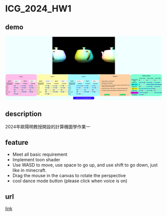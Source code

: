 # ICG_2024_HW1
## demo
![](/demo.png)
## description
2024年歐陽明教授開設的計算機圖學作業一
## feature
- Meet all basic requirement
- Implement toon shader
- Use WASD to move, use space to go up, and use shift to go down, just like in minecraft.
- Drag the mouse in the canvas to rotate the perspective
- cool dance mode button (please click when voice is on)
## url
[link](https://yohe-tw.github.io/ICG_2024_hw1/)
